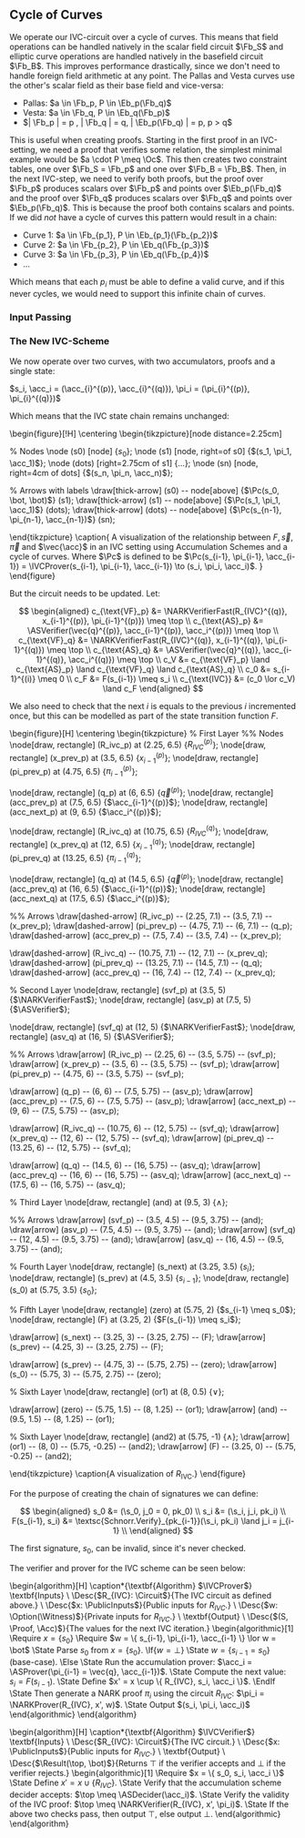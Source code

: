 ## Cycle of Curves

We operate our IVC-circuit over a cycle of curves. This means that field
operations can be handled natively in the scalar field circuit $\Fb_S$
and elliptic curve operations are handled natively in the basefield circuit
$\Fb_B$. This improves performance drastically, since we don't need to handle
foreign field arithmetic at any point. The Pallas and Vesta curves use the
other's scalar field as their base field and vice-versa:

- Pallas: $a \in \Fb_p, P \in \Eb_p(\Fb_q)$
- Vesta:  $a \in \Fb_q, P \in \Eb_q(\Fb_p)$
- $| \Fb_p | = p , | \Fb_q | = q, | \Eb_p(\Fb_q) | = p, p > q$

This is useful when creating proofs. Starting in the first proof in an
IVC-setting, we need a proof that verifies some relation, the simplest
minimal example would be $a \cdot P \meq \Oc$. This then creates two constraint
tables, one over $\Fb_S = \Fb_p$ and one over $\Fb_B = \Fb_B$. Then, in the
next IVC-step, we need to verify both proofs, but the proof over $\Fb_p$
produces scalars over $\Fb_p$ and points over $\Eb_p(\Fb_q)$ and the proof
over $\Fb_q$ produces scalars over $\Fb_q$ and points over $\Eb_p(\Fb_q)$. This
is because the proof both contains scalars and points. If we did _not_
have a cycle of curves this pattern would result in a chain:

- Curve 1: $a \in \Fb_{p_1}, P \in \Eb_{p_1}(\Fb_{p_2})$
- Curve 2: $a \in \Fb_{p_2}, P \in \Eb_q(\Fb_{p_3})$
- Curve 3: $a \in \Fb_{p_3}, P \in \Eb_q(\Fb_{p_4})$
- ...

Which means that each $p_i$ must be able to define a valid curve, and if
this never cycles, we would need to support this infinite chain of curves. 

### Input Passing

<!-- The above section describes how each language instruction is mapped to -->
<!-- one of two circuits, verifying both circuits should convince the verifier -->
<!-- that the program $f(w, x)$ is satisfied. However, for the Elliptic Curve -->
<!-- Multiplication and the Poseidon Hashes, we need to pass inputs from one circuit -->
<!-- to another. We have a circuit over $\Fb_p$, $C(\Fb_p)$, and a circuit over -->
<!-- $\Fb_q$, $C(\Fb_q)$, with $p > q$. We wish to pass a message from $C(\Fb_q)$ -->
<!-- to $C(\Fb_p)$ and want to convince the verifier that $v_q = v_p$. Naively, -->
<!-- if these values are added as public inputs, the verifier could add the check -->
<!-- that $v_q \meq v_p$, but once we get to IVC, this becomes unfeasible, as the -->
<!-- set of values to check will grow as the IVC chain grows, which in worst-case -->
<!-- makes the proof size $\Oc(n)$. -->

<!-- Since the values of $v_q$ is committed to in the public input, the verifier -->
<!-- has the commitment $C^{(q)}_{PI}$ and likewise for $p$, the verifier knows -->
<!-- $v_p, C^{(q)}_{PI}$. So we pass $v_q$ to $C(\Fb_p)$ as $v_p$ and then verify -->
<!-- add the following constraint to $C(\Fb_p)$: -->

<!-- $$C^{(p)}_{PI} \meq v_p \cdot G_1 \in \Eb_p(\Fb_q)$$ -->

<!-- This proves that I know the openings of the commitment $C^{(p)}_{PI}$, -->
<!-- and since I know that this opening correspond to the public inputs, by the -->
<!-- binding property of the commitment scheme, I know the public inputs of the -->
<!-- other circuit. -->

<!-- Now, what if we reverse the flow? I now have a value $v_p$, in $C(\Fb_p)$, -->
<!-- that I want to pass to $C(\Fb_q)$. Here the problem is that since $p > q$, -->
<!-- the value might be too large to represent in $\Fb_q$-field. The solution is -->
<!-- to decompose the value as such: -->

<!-- $$v_p = 2 h + l$$ -->

<!-- Where $h$ represents the high-bits of $v_p$ ($h \in [0, 2^{\floor{\log{p}}}]$) -->
<!-- and $l$ represents the low-bit ($h \in \Bb$). The value $v_p$ can now be -->
<!-- represented with $h, l$, both of which are less than $q$. Which means we -->
<!-- can pass the value to $C(\Fb_q)$. -->

<!-- The final constraints on each side then becomes: -->

<!-- - $\Fb_q$: -->
  <!-- - $C^{(p)}_{PI} \meq h G_1 + l G_2$ -->
  <!-- - $C^{(p)}_{PI} \meq h G_1 + l G_2$ -->
<!-- - $\Fb_p$: -->
  <!-- - $v_p = 2 h + l$ -->
  <!-- - $h \in [0, 2^{\floor{\log{p}}}]$ (range check) -->
  <!-- - $l \in \Bb$ (simple boolean constraint) -->

### The New IVC-Scheme

We now operate over two curves, with two accumulators, proofs and a single state:

$s_i, \acc_i = (\acc_{i}^{(p)}, \acc_{i}^{(q)}), \pi_i = (\pi_{i}^{(p)}, \pi_{i}^{(q)})$

Which means that the IVC state chain remains unchanged:

\begin{figure}[!H]
\centering
\begin{tikzpicture}[node distance=2.25cm]

  % Nodes
  \node (s0) [node] {$s_0$};
  \node (s1) [node, right=of s0] {$(s_1, \pi_1, \acc_1)$};
  \node (dots) [right=2.75cm of s1] {$\dots$};
  \node (sn) [node, right=4cm of dots] {$(s_n, \pi_n, \acc_n)$};

  % Arrows with labels
  \draw[thick-arrow] (s0) -- node[above] {$\Pc(s_0, \bot, \bot)$} (s1);
  \draw[thick-arrow] (s1) -- node[above] {$\Pc(s_1, \pi_1, \acc_1)$} (dots);
  \draw[thick-arrow] (dots) -- node[above] {$\Pc(s_{n-1}, \pi_{n-1}, \acc_{n-1})$} (sn);

\end{tikzpicture}
\caption{
  A visualization of the relationship between $F, \vec{s}, \vec{\pi}$ and
  $\vec{\acc}$ in an IVC setting using Accumulation Schemes and a cycle of
  curves. Where $\Pc$ is defined to be $\Pc(s_{i-1}, \pi_{i-1}, \acc_{i-1})
  = \IVCProver(s_{i-1}, \pi_{i-1}, \acc_{i-1}) \to (s_i, \pi_i, \acc_i)$.
}
\end{figure}

But the circuit needs to be updated. Let:

$$
\begin{aligned}
  c_{\text{VF}_p} &= \NARKVerifierFast(R_{IVC}^{(q)}, x_{i-1}^{(p)}, \pi_{i-1}^{(p)}) \meq \top \\
  c_{\text{AS}_p} &= \ASVerifier(\vec{q}^{(p)}, \acc_{i-1}^{(p)}, \acc_i^{(p)}) \meq \top \\
  c_{\text{VF}_q} &= \NARKVerifierFast(R_{IVC}^{(q)}, x_{i-1}^{(q)}, \pi_{i-1}^{(q)}) \meq \top \\
  c_{\text{AS}_q} &= \ASVerifier(\vec{q}^{(q)}, \acc_{i-1}^{(q)}, \acc_i^{(q)}) \meq \top \\
  c_V &= c_{\text{VF}_p} \land c_{\text{AS}_p} \land c_{\text{VF}_q} \land c_{\text{AS}_q} \\ 
  c_0 &= s_{i-1}^{(i)} \meq 0 \\
  c_F &= F(s_{i-1}) \meq s_i \\
  c_{\text{IVC}} &= (c_0 \lor c_V) \land c_F
\end{aligned}
$$

We also need to check that the next $i$ is equals to the previous $i$
incremented once, but this can be modelled as part of the state transition
function $F$.

\begin{figure}[H]
\centering
\begin{tikzpicture}
  % First Layer
  %% Nodes
  \node[draw, rectangle] (R_ivc_p) at (2.25, 6.5) {$R_{IVC}^{(p)}$};
  \node[draw, rectangle] (x_prev_p) at (3.5, 6.5) {$x_{i-1}^{(p)}$};
  \node[draw, rectangle] (pi_prev_p) at (4.75, 6.5) {$\pi_{i-1}^{(p)}$};

  \node[draw, rectangle] (q_p) at (6, 6.5) {$\vec{q}^{(p)}$};
  \node[draw, rectangle] (acc_prev_p) at (7.5, 6.5) {$\acc_{i-1}^{(p)}$};
  \node[draw, rectangle] (acc_next_p) at (9, 6.5) {$\acc_i^{(p)}$};

  \node[draw, rectangle] (R_ivc_q) at (10.75, 6.5) {$R_{IVC}^{(q)}$};
  \node[draw, rectangle] (x_prev_q) at (12, 6.5) {$x_{i-1}^{(q)}$};
  \node[draw, rectangle] (pi_prev_q) at (13.25, 6.5) {$\pi_{i-1}^{(q)}$};

  \node[draw, rectangle] (q_q) at (14.5, 6.5) {$\vec{q}^{(p)}$};
  \node[draw, rectangle] (acc_prev_q) at (16, 6.5) {$\acc_{i-1}^{(p)}$};
  \node[draw, rectangle] (acc_next_q) at (17.5, 6.5) {$\acc_i^{(p)}$};

  %% Arrows
  \draw[dashed-arrow] (R_ivc_p) -- (2.25, 7.1) -- (3.5, 7.1) -- (x_prev_p);
  \draw[dashed-arrow] (pi_prev_p) -- (4.75, 7.1) -- (6, 7.1) -- (q_p);
  \draw[dashed-arrow] (acc_prev_p) -- (7.5, 7.4) -- (3.5, 7.4) -- (x_prev_p);

  \draw[dashed-arrow] (R_ivc_q) -- (10.75, 7.1) -- (12, 7.1) -- (x_prev_q);
  \draw[dashed-arrow] (pi_prev_q) -- (13.25, 7.1) -- (14.5, 7.1) -- (q_q);
  \draw[dashed-arrow] (acc_prev_q) -- (16, 7.4) -- (12, 7.4) -- (x_prev_q);

  % Second Layer
  \node[draw, rectangle] (svf_p) at (3.5, 5) {$\NARKVerifierFast$};
  \node[draw, rectangle] (asv_p) at (7.5, 5) {$\ASVerifier$};

  \node[draw, rectangle] (svf_q) at (12, 5) {$\NARKVerifierFast$};
  \node[draw, rectangle] (asv_q) at (16, 5) {$\ASVerifier$};

  %% Arrows
  \draw[arrow] (R_ivc_p) -- (2.25, 6) -- (3.5, 5.75) -- (svf_p);
  \draw[arrow] (x_prev_p) -- (3.5, 6) -- (3.5, 5.75) -- (svf_p);
  \draw[arrow] (pi_prev_p) -- (4.75, 6) -- (3.5, 5.75) -- (svf_p);

  \draw[arrow] (q_p) -- (6, 6) -- (7.5, 5.75) -- (asv_p);
  \draw[arrow] (acc_prev_p) -- (7.5, 6) -- (7.5, 5.75) -- (asv_p);
  \draw[arrow] (acc_next_p) -- (9, 6) -- (7.5, 5.75) -- (asv_p);

  \draw[arrow] (R_ivc_q) -- (10.75, 6) -- (12, 5.75) -- (svf_q);
  \draw[arrow] (x_prev_q) -- (12, 6) -- (12, 5.75) -- (svf_q);
  \draw[arrow] (pi_prev_q) -- (13.25, 6) -- (12, 5.75) -- (svf_q);

  \draw[arrow] (q_q) -- (14.5, 6) -- (16, 5.75) -- (asv_q);
  \draw[arrow] (acc_prev_q) -- (16, 6) -- (16, 5.75) -- (asv_q);
  \draw[arrow] (acc_next_q) -- (17.5, 6) -- (16, 5.75) -- (asv_q);

  % Third Layer
  \node[draw, rectangle] (and) at (9.5, 3) {$\land$};

  %% Arrows
  \draw[arrow] (svf_p) -- (3.5, 4.5) -- (9.5, 3.75) -- (and);
  \draw[arrow] (asv_p) -- (7.5, 4.5) -- (9.5, 3.75) -- (and);
  \draw[arrow] (svf_q) -- (12, 4.5) -- (9.5, 3.75) -- (and);
  \draw[arrow] (asv_q) -- (16, 4.5) -- (9.5, 3.75) -- (and);

  % Fourth Layer
  \node[draw, rectangle] (s_next) at (3.25, 3.5) {$s_i$};
  \node[draw, rectangle] (s_prev) at (4.5, 3.5) {$s_{i-1}$};
  \node[draw, rectangle] (s_0) at (5.75, 3.5) {$s_0$};

  % Fifth Layer
  \node[draw, rectangle] (zero) at (5.75, 2) {$s_{i-1} \meq s_0$};
  \node[draw, rectangle] (F) at (3.25, 2) {$F(s_{i-1}) \meq s_i$};

  \draw[arrow] (s_next) -- (3.25, 3) -- (3.25, 2.75) -- (F);
  \draw[arrow] (s_prev) -- (4.25, 3) -- (3.25, 2.75) -- (F);

  \draw[arrow] (s_prev) -- (4.75, 3) -- (5.75, 2.75) -- (zero);
  \draw[arrow] (s_0) -- (5.75, 3) -- (5.75, 2.75) -- (zero);

  % Sixth Layer
  \node[draw, rectangle] (or1) at (8, 0.5) {$\lor$};
  
  \draw[arrow] (zero) -- (5.75, 1.5) -- (8, 1.25) -- (or1);
  \draw[arrow] (and) -- (9.5, 1.5) -- (8, 1.25) -- (or1);

  % Sixth Layer
  \node[draw, rectangle] (and2) at (5.75, -1) {$\land$};
  \draw[arrow] (or1) -- (8, 0) -- (5.75, -0.25) -- (and2);
  \draw[arrow] (F) -- (3.25, 0) -- (5.75, -0.25) -- (and2);

\end{tikzpicture}
\caption{A visualization of $R_{\text{IVC}}$.}
\end{figure}

For the purpose of creating the chain of signatures we can define:

$$
\begin{aligned}
  s_0 &= (\s_0, j_0 = 0, pk_0) \\
  s_i &= (\s_i, j_i, pk_i) \\
  F(s_{i-1}, s_i) &= \textsc{Schnorr.Verify}_{pk_{i-1}}(\s_i, pk_i) \land j_i = j_{i-1} \\
\end{aligned}
$$

The first signature, $s_0$, can be invalid, since it's never checked.

<!-- Before describing the IVC protocol, we first describe the circuit for the -->
<!-- IVC relation as it's more complex than for the naive SNARK-based approach. Let: -->

<!-- - $\pi_{i-1} = \vec{q}, \acc_{i-1}, s_{i-1}$ from the previous iteration. -->
<!-- - $s_i = F(s_{i-1})$ -->
<!-- - $\acc_i = \ASProver(\vec{q}, \acc_{i-1})$ -->

<!-- Giving us the public inputs $x = \{ R_{IVC}, s_0, s_i, \acc_i \}$ and witness -->
<!-- $w = \{ s_{i-1}, \pi_{i-1} = \vec{q}, \acc_{i-1} \}$, which will be used to -->
<!-- construct the the IVC circuit $R_{IVC}$: -->
<!-- $$ -->
<!-- \begin{aligned} -->
  <!-- x_{i-1} &:= \{ R_{IVC}, s_{i-1}, \acc_{i-1} \} \\ -->
  <!-- \Vc_1   &:= \NARKVerifierFast(R_{IVC}, x_{i-1}, \pi_{i-1}) \meq \top \\ -->
  <!-- \Vc_2   &:= \ASVerifier(\pi_{i-1} = \vec{q}, \acc_{i-1}, \acc_i) \meq \top \\ -->
  <!-- R_{IVC} &:= \text{I.K } w \text{ s.t. } F(s_{i-1}) \meq s_i \land (s_{i-1} \meq s_0 \lor ( \Vc_1 \land \Vc_2 ) ) \\ -->
<!-- \end{aligned} -->
<!-- $$ -->


The verifier and prover for the IVC scheme can be seen below:

\begin{algorithm}[H]
\caption*{\textbf{Algorithm} $\IVCProver$}
\textbf{Inputs} \\
  \Desc{$R_{IVC}: \Circuit$}{The IVC circuit as defined above.} \\
  \Desc{$x: \PublicInputs$}{Public inputs for $R_{IVC}$.} \\
  \Desc{$w: \Option(\Witness)$}{Private inputs for $R_{IVC}$.} \\
\textbf{Output} \\
  \Desc{$(S, \Proof, \Acc)$}{The values for the next IVC iteration.}
\begin{algorithmic}[1]
  \Require $x = \{ s_0 \}$
  \Require $w = \{ s_{i-1}, \pi_{i-1}, \acc_{i-1} \} \lor w = \bot$
  \State Parse $s_0$ from $x = \{ s_0 \}$.
  \If{$w = \bot$}
    \State $w = \{ s_{i-1} = s_0 \}$ (base-case).
  \Else
    \State Run the accumulation prover: $\acc_i = \ASProver(\pi_{i-1} = \vec{q}, \acc_{i-1})$.
    \State Compute the next value: $s_i = F(s_{i-1})$.
    \State Define $x' = x \cup \{ R_{IVC}, s_i, \acc_i \}$.
  \EndIf
  \State Then generate a NARK proof $\pi_i$ using the circuit $R_{IVC}$: $\pi_i = \NARKProver(R_{IVC}, x', w)$.
  \State Output $(s_i, \pi_i, \acc_i)$
\end{algorithmic}
\end{algorithm}

\begin{algorithm}[H]
\caption*{\textbf{Algorithm} $\IVCVerifier$}
\textbf{Inputs} \\
  \Desc{$R_{IVC}: \Circuit$}{The IVC circuit.} \\
  \Desc{$x: \PublicInputs$}{Public inputs for $R_{IVC}$.} \\
\textbf{Output} \\
  \Desc{$\Result(\top, \bot)$}{Returns $\top$ if the verifier accepts and $\bot$ if the verifier rejects.}
\begin{algorithmic}[1]
  \Require $x = \{ s_0, s_i, \acc_i \}$
  \State Define $x' = x \cup \{ R_{IVC} \}$.
  \State Verify that the accumulation scheme decider accepts: $\top \meq \ASDecider(\acc_i)$.
  \State Verify the validity of the IVC proof: $\top \meq \NARKVerifier(R_{IVC}, x', \pi_i)$.
  \State If the above two checks pass, then output $\top$, else output $\bot$.
\end{algorithmic}
\end{algorithm}


